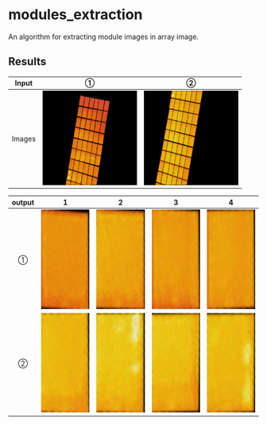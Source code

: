 # modules_extraction
An algorithm for extracting module images in array image.

## Results



|  Input   |                             ①                              |                 ②                  |
|:--------:|:----------------------------------------------------------:|:----------------------------------:|
|  Images  | <img src='./test_dataset/1-2.png' width="190" height="190"> | <img src='./test_dataset/2-2.png' width="190" height="190">   |


|               output               |                1                |                 2                  |                 3                 |                 4                  |
|:----------------------------------:|:-------------------------------------------:|:-------------------------------------------:|:-------------------------------------------:|:-------------------------------------------:|
| ①   <br/>  | <img src='./result/ROI_8.png' width="150" height="200">  | <img src='./result/ROI_9.png' width="150" height="200">  | <img src='./result/ROI_14.png' width="150" height="200">  | <img src='./result/ROI_38.png' width="150" height="200">  |
| ②   <br/> | <img src='./result/ROI_22.png' width="150" height="200">   | <img src='./result/ROI_29.png' width="150" height="200">   | <img src='./result/ROI_36.png' width="150" height="200">   | <img src='./result/ROI_41.png' width="150" height="200">   |
